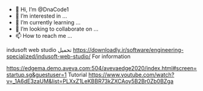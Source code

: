 - 👋 Hi, I’m @DnaCode1
- 👀 I’m interested in ...
- 🌱 I’m currently learning ...
- 💞️ I’m looking to collaborate on ...
- 📫 How to reach me ...

<!---
DnaCode1/DnaCode1 is a ✨ special ✨ repository because its `README.md` (this file) appears on your GitHub profile.
You can click the Preview link to take a look at your changes.
--->


indusoft web studio تحميل
https://downloadly.ir/software/engineering-specialized/indusoft-web-studio/
For information

https://edgema.demo.aveva.com:504/avevaedge2020/index.html#screen=startup.sg&guestuser=1
Tutorial
https://www.youtube.com/watch?v=_1A6dE3zaUM&list=PLXxZ1LeKBBR73kZXCAoy5B2Br0Zb0BZga
